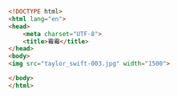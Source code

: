 
<BlogInfo title="16.霉霉的图片" author="白日梦想猿" pv=0 read_times=0 pre_cost_time=0分8秒 category="html5学习" tag_list="['html5学习']" create_time="2020.07.14 17:26:52" update_time="2020.07.14 17:27:54" />

```html
<!DOCTYPE html>
<html lang="en">
<head>
    <meta charset="UTF-8">
    <title>霉霉</title>
</head>
<body>
<img src="taylor_swift-003.jpg" width="1500">

</body>
</html>
```
